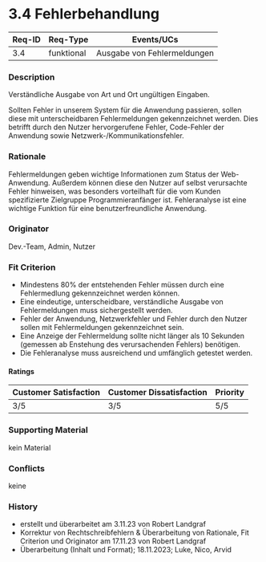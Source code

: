 # 3.4 Fehlerbehandlung

| Req-ID | Req-Type | Events/UCs                |
|--------|----------|---------------------------|
| 3.4    |funktional|Ausgabe von Fehlermeldungen|

### Description
Verständliche Ausgabe von Art und Ort ungültigen Eingaben.

Sollten Fehler in unserem System für die Anwendung passieren, sollen diese mit unterscheidbaren Fehlermeldungen gekennzeichnet werden. Dies betrifft durch den Nutzer hervorgerufene Fehler, Code-Fehler der Anwendung sowie Netzwerk-/Kommunikationsfehler.

### Rationale
Fehlermeldungen geben wichtige Informationen zum Status der Web-Anwendung. Außerdem können diese den Nutzer auf selbst verursachte Fehler hinweisen, was besonders vorteilhaft für die vom Kunden spezifizierte Zielgruppe Programmieranfänger ist. Fehleranalyse ist eine wichtige Funktion für eine benutzerfreundliche Anwendung.

### Originator
Dev.-Team, Admin, Nutzer

### Fit Criterion
- Mindestens 80% der entstehenden Fehler müssen durch eine Fehlermedlung gekennzeichnet werden können.
- Eine eindeutige, unterscheidbare, verständliche Ausgabe von Fehlermeldungen muss sichergestellt werden.
- Fehler der Anwendung, Netzwerkfehler und Fehler durch den Nutzer sollen mit Fehlermeldungen gekennzeichnet sein.
- Eine Anzeige der Fehlermeldung sollte nicht länger als 10 Sekunden (gemessen ab Enstehung des verursachenden Fehlers) benötigen.
- Die Fehleranalyse muss ausreichend und umfänglich getestet werden.

#### Ratings
| Customer Satisfaction | Customer Dissatisfaction | Priority |
|-----------------------|--------------------------|----------|
| 3/5                   | 3/5                      | 5/5      |

### Supporting Material
kein Material

### Conflicts
keine

### History
- erstellt und überarbeitet am 3.11.23 von Robert Landgraf
- Korrektur von Rechtschreibfehlern & Überarbeitung von Rationale, Fit Criterion und Originator am 17.11.23 von Robert Landgraf
- Überarbeitung (Inhalt und Format); 18.11.2023; Luke, Nico, Arvid
